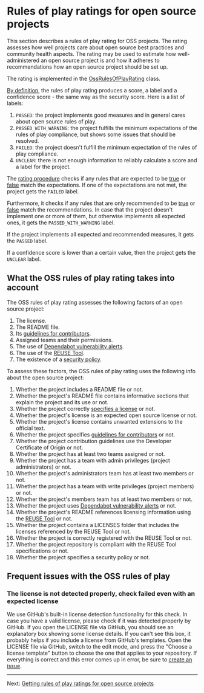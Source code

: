 # Rules of play ratings for open source projects

This section describes a rules of play rating for OSS projects. The rating assesses how well projects care about open source best practices and community health aspects. 
The rating may be used to estimate how well-administered an open source project is and how it adheres to recommendations how an open source project should be set up.

The rating is implemented in the [OssRulesOfPlayRating](https://github.com/SAP/fosstars-rating-core/blob/master/src/main/java/com/sap/oss/phosphor/fosstars/model/rating/oss/OssRulesOfPlayRating.java) class.

[By definition](ratings.md), the rules of play rating produces a score, a label and a confidence score - the same way as the security score.
Here is a list of labels:

1.  `PASSED`: the project implements good measures and in general cares about open source rules of play.
1.  `PASSED_WITH_WARNING`: the project fulfills the minimum expectations of the rules of play compliance, but shows some issues that should be resolved.
1.  `FAILED`: the project doesn't fulfill the minimum expectation of the rules of play compliance.
1.  `UNCLEAR`: there is not enough information to reliably calculate a score and a label for the project.

The [rating procedure](https://github.com/SAP/fosstars-rating-core/blob/master/src/main/java/com/sap/oss/phosphor/fosstars/model/rating/oss/OssRulesOfPlayRating.java#L31) checks if any rules that are expected to be [true](https://github.com/SAP/fosstars-rating-core/blob/master/src/main/java/com/sap/oss/phosphor/fosstars/model/score/oss/OssRulesOfPlayScore.java#L51) or [false](https://github.com/SAP/fosstars-rating-core/blob/master/src/main/java/com/sap/oss/phosphor/fosstars/model/score/oss/OssRulesOfPlayScore.java#L71) match the expectations. If one of the expectations are not met, the project gets the `FAILED` label. 

Furthermore, it checks if any rules that are only recommended to be [true](https://github.com/SAP/fosstars-rating-core/blob/master/src/main/java/com/sap/oss/phosphor/fosstars/model/score/oss/OssRulesOfPlayScore.java#L77) or [false](https://github.com/SAP/fosstars-rating-core/blob/master/src/main/java/com/sap/oss/phosphor/fosstars/model/score/oss/OssRulesOfPlayScore.java#L83) match the recommendations. In case that the project doesn't implement one or more of them, but otherwise implements all expected ones, it gets the `PASSED_WITH_WARNING` label.

If the project implements all expected and recommended measures, it gets the `PASSED` label.

If a confidence score is lower than a certain value, then the project gets the `UNCLEAR` label.

## What the OSS rules of play rating takes into account

The OSS rules of play rating assesses the following factors of an open source project:

1.  The license.
1.  The README file.
1.  Its [guidelines for contributors](https://docs.github.com/en/communities/setting-up-your-project-for-healthy-contributions/setting-guidelines-for-repository-contributors).
1.  Assigned teams and their permissions.
1.  The use of [Dependabot vulnerability alerts](https://docs.github.com/en/code-security/supply-chain-security/managing-vulnerabilities-in-your-projects-dependencies/about-alerts-for-vulnerable-dependencies).
1.  The use of the [REUSE Tool](https://reuse.software/).
1.  The existence of a [security policy](https://docs.github.com/en/code-security/getting-started/adding-a-security-policy-to-your-repository).

To assess these factors, the OSS rules of play rating uses the following info about the open source project:

1.  Whether the project includes a README file or not.
1.  Whether the project's README file contains informative sections that explain the project and its use or not.
1.  Whether the project correctly [specifies a license](https://docs.github.com/en/github/creating-cloning-and-archiving-repositories/creating-a-repository-on-github/licensing-a-repository) or not.
1.  Whether the project's license is an expected open source license or not.
1.  Whether the project's license contains unwanted extensions to the official text.
1.  Whether the project specifies [guidelines for contributors](https://docs.github.com/en/communities/setting-up-your-project-for-healthy-contributions/setting-guidelines-for-repository-contributors) or not.
1.  Whether the project contribution guidelines use the Developer Certificate of Origin or not.
1.  Whether the project has at least two teams assigned or not.
1.  Whether the project has a team with admin privileges (project administrators) or not.
1.  Whether the project's administrators team has at least two members or not.
1.  Whether the project has a team with write privileges (project members) or not.
1.  Whether the project's members team has at least two members or not.
1.  Whether the project uses [Dependabot vulnerability alerts](https://docs.github.com/en/code-security/supply-chain-security/managing-vulnerabilities-in-your-projects-dependencies/about-alerts-for-vulnerable-dependencies) or not.
1.  Whether the project's README references licensing information using the [REUSE Tool](https://reuse.software/) or not.
1.  Whether the project contains a LICENSES folder that includes the licenses referenced by the REUSE Tool or not.
1.  Whether the project is correctly registered with the REUSE Tool or not.
1.  Whether the project repository is compliant with the REUSE Tool specifications or not.
1.  Whether the project specifies a security policy or not.

## Frequent issues with the OSS rules of play

### The license is not detected properly, check failed even with an expected license
We use GitHub's built-in license detection functionality for this check. In case you have a valid license, please check if it was detected properly by GitHub. If you open the LICENSE file via GitHub, you should see an explanatory box showing some license details. If you can't see this box, it probably helps if you include a license from GitHub's templates. Open the LICENSE file via GitHub, switch to the edit mode, and press the "Choose a license template" button to choose the one that applies to your repository. If everything is correct and this error comes up in error, be sure to [create an issue](https://github.com/SAP/fosstars-rating-core/issues/new).

---

Next: [Getting rules of play ratings for open source projects](getting_oss_rules_of_play_rating.md)
